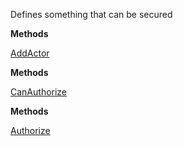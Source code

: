 Defines something that can be secured

**Methods**

[AddActor](Bifrost.Security.ISecurable.AddActor)


**Methods**

[CanAuthorize](Bifrost.Security.ISecurable.CanAuthorize)


**Methods**

[Authorize](Bifrost.Security.ISecurable.Authorize)
